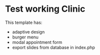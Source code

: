 # Test working Clinic

This template has:
- adaptive design
- burger menu
- modal appointment form
- export slides from database in index.php
